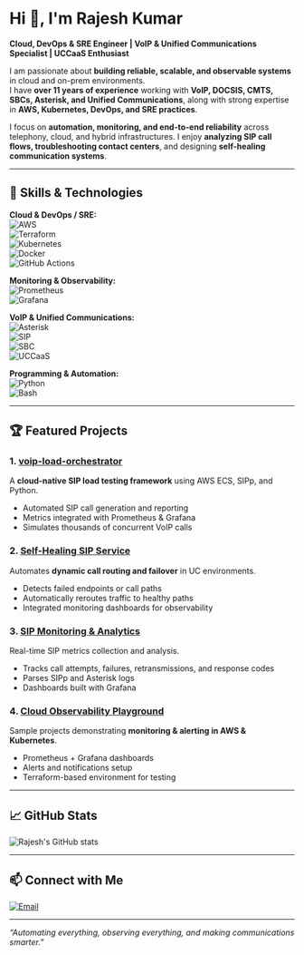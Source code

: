 # Hi 👋, I'm Rajesh Kumar

**Cloud, DevOps & SRE Engineer | VoIP & Unified Communications Specialist | UCCaaS Enthusiast**

I am passionate about **building reliable, scalable, and observable systems** in cloud and on-prem environments.  
I have **over 11 years of experience** working with **VoIP, DOCSIS, CMTS, SBCs, Asterisk, and Unified Communications**, along with strong expertise in **AWS, Kubernetes, DevOps, and SRE practices**.

I focus on **automation, monitoring, and end-to-end reliability** across telephony, cloud, and hybrid infrastructures. I enjoy **analyzing SIP call flows, troubleshooting contact centers**, and designing **self-healing communication systems**.

---

## 🔧 Skills & Technologies

**Cloud & DevOps / SRE:**  
![AWS](https://img.shields.io/badge/AWS-232F3E?style=for-the-badge&logo=amazon-aws&logoColor=FF9900)  
![Terraform](https://img.shields.io/badge/Terraform-623CE4?style=for-the-badge&logo=terraform&logoColor=white)  
![Kubernetes](https://img.shields.io/badge/Kubernetes-326CE5?style=for-the-badge&logo=kubernetes&logoColor=white)  
![Docker](https://img.shields.io/badge/Docker-2496ED?style=for-the-badge&logo=docker&logoColor=white)  
![GitHub Actions](https://img.shields.io/badge/GitHub_Actions-2088FF?style=for-the-badge&logo=github-actions&logoColor=white)  

**Monitoring & Observability:**  
![Prometheus](https://img.shields.io/badge/Prometheus-E6522C?style=for-the-badge&logo=prometheus&logoColor=white)  
![Grafana](https://img.shields.io/badge/Grafana-F46800?style=for-the-badge&logo=grafana&logoColor=white)  

**VoIP & Unified Communications:**  
![Asterisk](https://img.shields.io/badge/Asterisk-009EE3?style=for-the-badge)  
![SIP](https://img.shields.io/badge/SIP-009688?style=for-the-badge)  
![SBC](https://img.shields.io/badge/SBC-6A1B9A?style=for-the-badge)  
![UCCaaS](https://img.shields.io/badge/UCCaaS-FF6F00?style=for-the-badge)  

**Programming & Automation:**  
![Python](https://img.shields.io/badge/Python-3776AB?style=for-the-badge&logo=python&logoColor=white)  
![Bash](https://img.shields.io/badge/Bash-4EAA25?style=for-the-badge&logo=gnu-bash&logoColor=white)  

---

## 🏆 Featured Projects

### 1. [voip-load-orchestrator](https://github.com/rajeshuitbu/voip-load-orchestrator)  
A **cloud-native SIP load testing framework** using AWS ECS, SIPp, and Python.  
- Automated SIP call generation and reporting  
- Metrics integrated with Prometheus & Grafana  
- Simulates thousands of concurrent VoIP calls  

### 2. [Self-Healing SIP Service](https://github.com/rajeshuitbu/Self-Healing-SIP-Service)  
Automates **dynamic call routing and failover** in UC environments.  
- Detects failed endpoints or call paths  
- Automatically reroutes traffic to healthy paths  
- Integrated monitoring dashboards for observability  

### 3. [SIP Monitoring & Analytics](https://github.com/rajeshuitbu/SIP-Monitoring-Analytics)  
Real-time SIP metrics collection and analysis.  
- Tracks call attempts, failures, retransmissions, and response codes  
- Parses SIPp and Asterisk logs  
- Dashboards built with Grafana  

### 4. [Cloud Observability Playground](https://github.com/rajeshuitbu/Cloud-Observability-Playground)  
Sample projects demonstrating **monitoring & alerting in AWS & Kubernetes**.  
- Prometheus + Grafana dashboards  
- Alerts and notifications setup  
- Terraform-based environment for testing  

---

## 📈 GitHub Stats

![Rajesh's GitHub stats](https://github-readme-stats.vercel.app/api?username=rajeshuitbu&show_icons=true&theme=radical)  

---

## 📫 Connect with Me
 
[![Email](https://img.shields.io/badge/Email-D14836?style=for-the-badge&logo=gmail&logoColor=white)](bu10.rajesh@gmail.com)  

---

*“Automating everything, observing everything, and making communications smarter.”*

